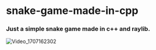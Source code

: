 # snake-game-made-in-cpp
### Just a simple snake game made in c++ and raylib.
![Video_1707162302](https://github.com/joeCavZero/snake-game-made-in-cpp/assets/51383938/4a1629c9-38f7-4d0d-8416-b4b1f96d8777)
